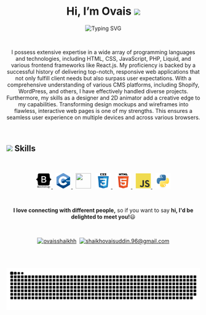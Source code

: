 
<h1 align="center">Hi, I’m Ovais <img src="https://media.giphy.com/media/hvRJCLFzcasrR4ia7z/giphy.gif" width="35"></h1>

<div align="center">
  
![Typing SVG](https://readme-typing-svg.herokuapp.com?font=ROBOT&size=25&color=39FF14&background=000000&center=true&vCenter=true&width=490&lines=%3E+Welcome+to+my+GitHub+profile...!)

</div>
<br>



<p align="center">I possess extensive expertise in a wide array of programming languages and technologies, including HTML, CSS, JavaScript, PHP, Liquid, and various frontend frameworks like React.js. My proficiency is backed by a successful history of delivering top-notch, responsive web applications that not only fulfill client needs but also surpass user expectations.
With a comprehensive understanding of various CMS platforms, including Shopify, WordPress, and others, I have effectively handled diverse projects. Furthermore, my skills as a designer and 2D animator add a creative edge to my capabilities.
Transforming design mockups and wireframes into flawless, interactive web pages is one of my strengths. This ensures a seamless user experience on multiple devices and across various browsers.</p>

<br>

## <img src="https://media2.giphy.com/media/QssGEmpkyEOhBCb7e1/giphy.gif?cid=ecf05e47a0n3gi1bfqntqmob8g9aid1oyj2wr3ds3mg700bl&rid=giphy.gif" width ="25"><b> Skills</b>
<p align="center">
  <br><br>
      <a href="https://getbootstrap.com" target="_blank" rel="noreferrer">
    <img src="https://raw.githubusercontent.com/devicons/devicon/master/icons/bootstrap/bootstrap-plain-wordmark.svg"
      alt="bootstrap" width="40" height="40" /> </a>&nbsp;
  <a href="https://www.w3schools.com/cpp/" target="_blank" rel="noreferrer">
    <img src="https://raw.githubusercontent.com/devicons/devicon/master/icons/cplusplus/cplusplus-original.svg"
      alt="cplusplus" width="40" height="40" /> </a> &nbsp;
<img
      src="https://camo.githubusercontent.com/be406e7fcc11cd6204d544a8e1e3a168cd57a6fbf1d3b455830feeb85ef1ec76/68747470733a2f2f63646e2e6a7364656c6976722e6e65742f67682f64657669636f6e732f64657669636f6e2f69636f6e732f6373686172702f6373686172702d6f726967696e616c2e737667" 
      width="40" height="40" />  &nbsp;
  <a href="https://www.w3schools.com/css/" target="_blank" rel="noreferrer"> <img
      src="https://raw.githubusercontent.com/devicons/devicon/master/icons/css3/css3-original-wordmark.svg" alt="css3"
      width="40" height="40" /> </a>&nbsp;
  <a href="https://www.w3.org/html/" target="_blank" rel="noreferrer"> <img
      src="https://raw.githubusercontent.com/devicons/devicon/master/icons/html5/html5-original-wordmark.svg" alt="html5" width="40" height="40" /> </a>&nbsp;
 <a href="https://developer.mozilla.org/en-US/docs/Web/JavaScript" target="_blank"
    rel="noreferrer"> <img
      src="https://raw.githubusercontent.com/devicons/devicon/master/icons/javascript/javascript-original.svg"
      alt="javascript" width="40" height="40" /> </a> &nbsp;
       <a href="https://www.python.org" target="_blank" rel="noreferrer"> <img
      src="https://raw.githubusercontent.com/devicons/devicon/master/icons/python/python-original.svg" alt="python"
      width="40" height="40" /> </a>
  



</p>

<br> 

 <p align="center"><b>I love connecting with different people,</b> so if you want to say <b>hi, I'd be delighted to meet you!</b>😃</p>
 
<br>

<p align="center">
<a href="https://www.linkedin.com/in/ovaisuddinshaikh" target="blank"><img align="center" src="https://lottie.host/?file=8cad3e17-5b17-4518-ba67-4c04d3ad09ad/WFmLMY7edw.json" alt="ovaisshaikhh" height="40" width="45" /></a>
&nbsp;<a href="mailto:shaikhovaisuddin.96@gmail.com" target="blank"><img align="center" src="https://user-images.githubusercontent.com/86669668/171339003-ef5b5c96-eac8-478c-a9cc-318ca9477fce.gif" alt="shaikhovaisuddin.96@gmail.com" width="40" /></a>
 
  <br><br>
   <p align="center">
  <img src="https://github.com/DHANOLA/DHANOLA/raw/output/github-contribution-grid-snake.svg" alt="snake"></center>
</p>

  
<!---
You can copy ✨ special ✨ README from ovaisshaikhh
--->
